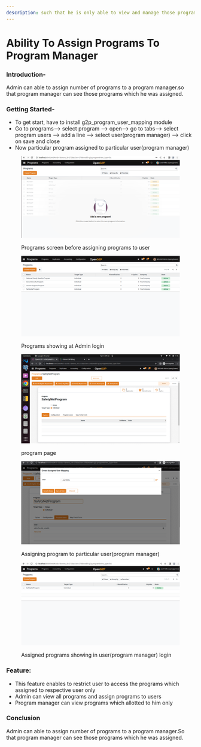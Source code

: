 ```yaml
---
description: such that he is only able to view and manage those programs
---
```


# Ability To Assign Programs To Program Manager

### Introduction-

Admin can able to assign number of programs to a program manager.so that program manager can see those programs which he was assigned.

### Getting Started-

* To get start, have to install g2p\_program\_user\_mapping module
* Go to programs--> select program --> open--> go to tabs--> select program users --> add a line --> select user(program manager) --> click on save and close
* Now particular program assigned to particular user(program manager)

<figure><img src="../.gitbook/assets/user programs.png" alt=""><figcaption><p>Programs screen before assigning programs to user</p></figcaption></figure>

<figure><img src="../.gitbook/assets/Admin programs (1).png" alt=""><figcaption><p>Programs showing at Admin login</p></figcaption></figure>

<figure><img src="../.gitbook/assets/program page.png" alt=""><figcaption><p>program page</p></figcaption></figure>

<figure><img src="../.gitbook/assets/Screenshot from 2023-04-05 09-23-10 (1).png" alt=""><figcaption><p>Assigning program to particular user(program manager)</p></figcaption></figure>

<figure><img src="../.gitbook/assets/Screenshot from 2023-04-05 09-23-36.png" alt=""><figcaption><p>Assigned programs showing in user(program manager) login</p></figcaption></figure>

### Feature:

* This feature enables to restrict user to access the programs which assigned to respective user only
* Admin can view all programs and assign programs to users
* Program manager can view programs which allotted to him only

### Conclusion

Admin can able to assign number of programs to a program manager.So that program manager can see those programs which he was assigned.
